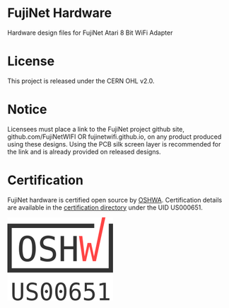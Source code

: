 # FujiNet Hardware

Hardware design files for FujiNet Atari 8 Bit WiFi Adapter

# License

This project is released under the CERN OHL v2.0.

# Notice

Licensees must place a link to the FujiNet project github site, github.com/FujiNetWIFI OR fujinetwifi.github.io, on any product produced using these designs. Using the PCB silk screen layer is recommended for the link and is already provided on released designs.

# Certification

FujiNet hardware is certified open source by [OSHWA](https://oshwa.org). Certification details are available in the [certification directory](https://certification.oshwa.org/us000651.html) under the UID US000651.

![OSHWA Mark](https://github.com/FujiNetWIFI/fujinet-hardware/raw/master/images/oshwa-mark_us00651.png)
